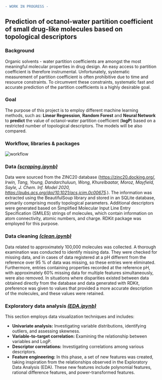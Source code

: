 ```diff
- WORK IN PROGRESS -
```

## Prediction of octanol-water partition coefficient of small drug-like molecules based on topological descriptors

### Background
Organic solvents - water partition coefficients are amongst the most meaningful molecular properties in drug design.  An easy access to partition coefficient is therefore instrumental. Unfortunately, systematic measurement of partition coefficient is often prohibitive due to time and resource constraints. To circumvent these constraints, systematic fast and accurate prediction of the partition coefficients is a highly desirable goal. 

### Goal
The purpose of this project is to employ different machine learning methods, such as: **Linear Regression**, **Random Forest** and **Neural Network** to **predict** the value of octanol-water partition coefficient (**logP**) based on a restricted number of topological descriptors. The models will be also compared.

### Workflow, libraries & packages
![workflow](https://github.com/awandzilak/LogPPrediction/blob/main/images/workflow.png)

### Data [_(scraping.ipynb)_](https://github.com/awandzilak/LogPPrediction/blob/main/scraping.ipynb)
Data were sourced from the ZINC20 database (https://zinc20.docking.org/, _Irwin, Tang, Young, Dandarchuluun, Wong, Khurelbaatar, Moroz, Mayfield, Sayle, J. Chem. Inf. Model 2020, https://pubs.acs.org/doi/10.1021/acs.jcim.0c00675._). The information was extracted using the BeautifulSoup library and stored in an SQLite database, primarily comprising mostly topological parameters. Additional descriptors were generated based on Simplified Molecular Input Line Entry Specification (SMILES) strings of molecules, which contain information on atom connectivity, atomic numbers, and charge. RDKit package was employed for this purpose.

### Data cleaning [_(clean.ipynb)_](https://github.com/awandzilak/LogPPrediction/blob/main/clean.ipynb)
Data related to approximately 100,000 molecules was collected. A thorough examination was conducted to identify missing data. They  were checked for missing data, and in cases of data registered at a pH different from the reference over 95 % of data was missing, so these entries were eliminated.  Furthermore, entries containing properties recorded at the reference pH, with approximately 60% missing data for multiple features simultaneously, were also removed. In situations where disparities existed between data obtained directly from the database and data generated with RDKit, preference was given to values that provided a more accurate description of the molecules, and these values were retained. 

### Exploratory data analysis [_(EDA.ipynb)_](https://github.com/awandzilak/LogPPrediction/blob/main/EDA.ipynb)
This section employs data visualization techniques and includes:
*  **Univariate analysis:** Investigating variable distributions, identifying outliers, and assessing skewness.
*  **Variable-to-target correlation:** Examining the relationship between variables and LogP.
*  **Descriptor correlations:**  Investigating correlations among various descriptors.
*  **Feature engineering:** In this phase, a set of new features was created, taking inspiration from the relationships observed in the Exploratory Data Analysis (EDA). These new features include polynomial features, rational difference features, and power-transformed features.
